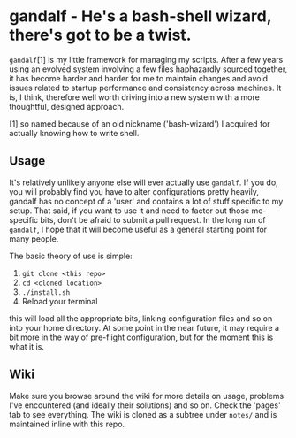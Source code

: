 # gandalf - He's a bash-shell wizard, there's got to be a twist.

`gandalf`[1] is my little framework for managing my scripts. After a few years using
an evolved system involving a few files haphazardly sourced together, it has
become harder and harder for me to maintain changes and avoid issues related to
startup performance and consistency across machines. It is, I think, therefore
well worth driving into a new system with a more thoughtful, designed approach.

[1] so named because of an old nickname ('bash-wizard') I acquired for actually
knowing how to write shell.

## Usage

It's relatively unlikely anyone else will ever actually use `gandalf`. If you do,
you will probably find you have to alter configurations pretty heavily, gandalf
has no concept of a 'user' and contains a lot of stuff specific to my setup.
That said, if you want to use it and need to factor out those me-specific bits,
don't be afraid to submit a pull request. In the long run of `gandalf`, I hope
that it will become useful as a general starting point for many people.

The basic theory of use is simple:

1. `git clone <this repo>`
2. `cd <cloned location>`
3. `./install.sh`
4. Reload your terminal

this will load all the appropriate bits, linking configuration files and so on
into your home directory. At some point in the near future, it may require a bit
more in the way of pre-flight configuration, but for the moment this is what it
is.

## Wiki

Make sure you browse around the wiki for more details on usage, problems I've
encountered (and ideally their solutions) and so on. Check the 'pages' tab to
see everything. The wiki is cloned as a subtree under `notes/` and is maintained
inline with this repo.
